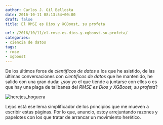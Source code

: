 ```yaml
---
author: Carlos J. Gil Bellosta
date: 2016-10-11 08:13:54+00:00
draft: false
title: El RMSE es Dios y XGBoost, su profeta

url: /2016/10/11/el-rmse-es-dios-y-xgboost-su-profeta/
categories:
- ciencia de datos
tags:
- rmse
- xgboost
---
```


De los últimos foros de _científicos de datos_ a los que he asistido, de las últimas conversaciones con _científicos de datos_ que he mantenido, he salido con una gran duda: ¿soy yo el que tiende a juntarse con ellos o es que hay una plaga de talibanes del _RMSE es Dios y XGBoost, su profeta_?

![herejes_hoguera](/wp-uploads/2016/10/herejes_hoguera.jpg)


Lejos está ese lema simplificador de los principios que me mueven a escribir estas páginas. Por lo que, anuncio, estoy arrejuntando razones y papelotes con los que tratar de arrancar un movimiento herético.
